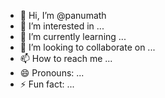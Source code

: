 - 👋 Hi, I’m @panumath
- 👀 I’m interested in ...
- 🌱 I’m currently learning ...
- 💞️ I’m looking to collaborate on ...
- 📫 How to reach me ...
- 😄 Pronouns: ...
- ⚡ Fun fact: ...

<!---
panumath/panumath is a ✨ special ✨ repository because its `README.md` (this file) appears on your GitHub profile.
You can click the Preview link to take a look at your changes.
--->
